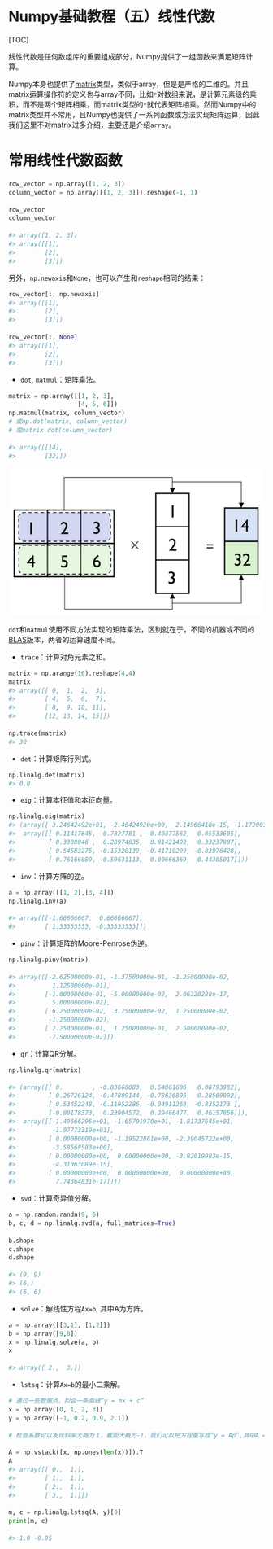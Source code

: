 <h1>Numpy基础教程（五）线性代数</h1>

[TOC]

线性代数是任何数组库的重要组成部分，Numpy提供了一组函数来满足矩阵计算。

Numpy本身也提供了[matrix](https://docs.scipy.org/doc/numpy/reference/generated/numpy.matrix.html)类型，类似于array，但是是严格的二维的。并且matrix运算操作符的定义也与array不同，比如`*`对数组来说，是计算元素级的乘积，而不是两个矩阵相乘，而matrix类型的`*`就代表矩阵相乘。然而Numpy中的matrix类型并不常用，且Numpy也提供了一系列函数或方法实现矩阵运算，因此我们这里不对matrix过多介绍，主要还是介绍`array`。

# 常用线性代数函数

```python
row_vector = np.array([1, 2, 3])
column_vector = np.array([[1, 2, 3]]).reshape(-1, 1)

row_vector
column_vector

#> array([1, 2, 3])
#> array([[1],
#>        [2],
#>        [3]])
```
另外，`np.newaxis`和`None`，也可以产生和`reshape`相同的结果：

```python
row_vector[:, np.newaxis]
#> array([[1],
#>        [2],
#>        [3]])

row_vector[:, None]
#> array([[1],
#>        [2],
#>        [3]])
```

- `dot`, `matmul`：矩阵乘法。

```python
matrix = np.array([[1, 2, 3],
                   [4, 5, 6]])
np.matmul(matrix, column_vector)
# 或np.dot(matrix, column_vector)
# 或matrix.dot(column_vector)

#> array([[14],
#>        [32]])
```

![dot](pics/dot.png)

`dot`和`matmul`使用不同方法实现的矩阵乘法，区别就在于，不同的机器或不同的[BLAS](https://en.wikipedia.org/wiki/Basic_Linear_Algebra_Subprograms)版本，两者的运算速度不同。


- `trace`：计算对角元素之和。

```python
matrix = np.arange(16).reshape(4,4)
matrix
#> array([[ 0,  1,  2,  3],
#>        [ 4,  5,  6,  7],
#>        [ 8,  9, 10, 11],
#>        [12, 13, 14, 15]])

np.trace(matrix)
#> 30
```

- `det`：计算矩阵行列式。

```python
np.linalg.det(matrix)
#> 0.0
```

- `eig`：计算本征值和本征向量。

```python
np.linalg.eig(matrix)
#> (array([ 3.24642492e+01, -2.46424920e+00,  2.14966418e-15, -1.17200157e-16]),
#>  array([[-0.11417645,  0.7327781 , -0.40377562,  0.05533605],
#>         [-0.3300046 ,  0.28974835,  0.81421492,  0.33237807],
#>         [-0.54583275, -0.15328139, -0.41710299, -0.83076428],
#>         [-0.76166089, -0.59631113,  0.00666369,  0.44305017]]))
```

- `inv`：计算方阵的逆。

```python
a = np.array([[1, 2],[3, 4]])
np.linalg.inv(a)

#> array([[-1.66666667,  0.66666667],
#>        [ 1.33333333, -0.33333333]])
```

- `pinv`：计算矩阵的Moore-Penrose伪逆。

```python
np.linalg.pinv(matrix)

#> array([[-2.62500000e-01, -1.37500000e-01, -1.25000000e-02,
#>          1.12500000e-01],
#>        [-1.00000000e-01, -5.00000000e-02,  2.06320288e-17,
#>          5.00000000e-02],
#>        [ 6.25000000e-02,  3.75000000e-02,  1.25000000e-02,
#>         -1.25000000e-02],
#>        [ 2.25000000e-01,  1.25000000e-01,  2.50000000e-02,
#>         -7.50000000e-02]])
```

- `qr`：计算QR分解。

```python
np.linalg.qr(matrix)

#> (array([[ 0.        , -0.83666003,  0.54061686,  0.08793982],
#>         [-0.26726124, -0.47809144, -0.78636895,  0.28569892],
#>         [-0.53452248, -0.11952286, -0.04911268, -0.8352173 ],
#>         [-0.80178373,  0.23904572,  0.29486477,  0.46157856]]),
#>  array([[-1.49666295e+01, -1.65701970e+01, -1.81737645e+01,
#>          -1.97773319e+01],
#>         [ 0.00000000e+00, -1.19522861e+00, -2.39045722e+00,
#>          -3.58568583e+00],
#>         [ 0.00000000e+00,  0.00000000e+00, -3.82019983e-15,
#>          -4.31063089e-15],
#>         [ 0.00000000e+00,  0.00000000e+00,  0.00000000e+00,
#>           7.74364831e-17]]))
```

- `svd`：计算奇异值分解。

```python
a = np.random.randn(9, 6)
b, c, d = np.linalg.svd(a, full_matrices=True)

b.shape
c.shape
d.shape

#> (9, 9)
#> (6,)
#> (6, 6)
```

- `solve`：解线性方程`Ax=b`, 其中A为方阵。

```python
a = np.array([[3,1], [1,2]])
b = np.array([9,8])
x = np.linalg.solve(a, b)
x

#> array([ 2.,  3.])
```

- `lstsq`：计算`Ax=b`的最小二乘解。

```python
# 通过一些数据点，拟合一条曲线“y = mx + c”
x = np.array([0, 1, 2, 3])
y = np.array([-1, 0.2, 0.9, 2.1])

# 检查系数可以发现斜率大概为１，截距大概为-1，我们可以把方程重写成“y = Ap”,其中A = [[X, 1]], P = [[m], [c]]

A = np.vstack([x, np.ones(len(x))]).T
A
#> array([[ 0.,  1.],
#>        [ 1.,  1.],
#>        [ 2.,  1.],
#>        [ 3.,  1.]])

m, c = np.linalg.lstsq(A, y)[0]
print(m, c)

#> 1.0 -0.95
```
